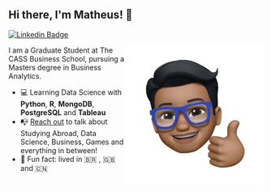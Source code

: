 ## Hi there, I'm Matheus! 👋

[![Linkedin Badge](https://img.shields.io/badge/-Matheus%20Maciel-0072b1?style=flat&logo=Linkedin&logoColor=white)](http://linkedin.com/in/matheus-maciel1/ "Connect on LinkedIn")

<a href="http://linkedin.com/in/matheus-maciel1/"><img src="https://github.com/matheuse07/MatheusMaciel/blob/52e4e810a22e6b74b3e3ada698f0649850fe61aa/etc/thumbs_up.png" align="right" height="275" /></a>

I am a Graduate Student at The CASS Business School, pursuing a Masters degree in Business Analytics. 

- 💻 Learning Data Science with **Python**, **R**, **MongoDB**, **PostgreSQL** and **Tableau**
- 📭 [Reach out](#hi-there,-i'm-matheus) to talk about Studying Abroad, Data Science, Business, Games and everything in between!
- 👾 Fun fact: lived in 🇧🇷 , 🇬🇧 and 🇨🇳
